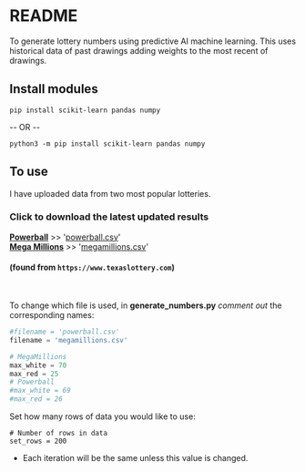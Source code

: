 # README
To generate lottery numbers using predictive AI machine learning.
This uses historical data of past drawings adding weights to the most recent of drawings.

## Install modules
```
pip install scikit-learn pandas numpy
```
-- OR --
```
python3 -m pip install scikit-learn pandas numpy
```

## To use
I have uploaded data from two most popular lotteries.  
### Click to download the **latest** updated results
 
**[Powerball](https://www.texaslottery.com/export/sites/lottery/Games/Powerball/Winning_Numbers/download.html)** >> '[powerball.csv](https://www.texaslottery.com/export/sites/lottery/Games/Powerball/Winning_Numbers/powerball.csv)'  
**[Mega Millions](https://www.texaslottery.com/export/sites/lottery/Games/Mega_Millions/Winning_Numbers/download.html)** >> '[megamillions.csv](https://www.texaslottery.com/export/sites/lottery/Games/Mega_Millions/Winning_Numbers/megamillions.csv)'

#### (found from `https://www.texaslottery.com`)

<br>

To change which file is used, in **generate_numbers.py** _comment out_ the corresponding names:
```py
#filename = 'powerball.csv'
filename = 'megamillions.csv'

# MegaMillions
max_white = 70
max_red = 25
# Powerball
#max_white = 69
#max_red = 26
```

Set how many rows of data you would like to use:
```
# Number of rows in data
set_rows = 200
```
- Each iteration will be the same unless this value is changed.
